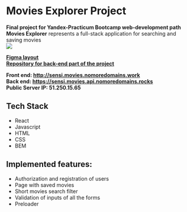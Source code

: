 # Movies Explorer Project

**Final project for Yandex-Practicum Bootcamp web-development path**  
**Movies Explorer** represents a full-stack application for searching and saving movies  
![](public/movies-explorer.gif)

**[Figma layout](https://www.figma.com/file/crdG0H4KMEK8C3P7KDSoPq/Diploma_Sensi)**  
**[Repository for back-end part of the project](https://github.com/BrodoDigitale/movies-explorer-api)**  

**Front end:  http://sensi.movies.nomoredomains.work  
Back end: https://sensi.movies.api.nomoredomains.rocks  
Public Server IP: 51.250.15.65**  


## Tech Stack
+ React
+ Javascript
+ HTML
+ CSS 
+ BEM

## Implemented features: 
+ Authorization and registration of users
+ Page with saved movies
+ Short movies search filter
+ Validation of inputs of all the forms
+ Preloader

